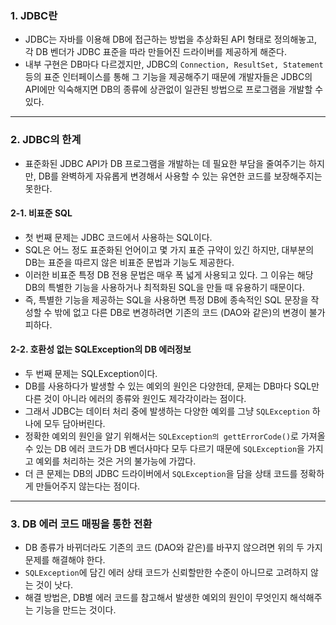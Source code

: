 ### 1. JDBC란

- JDBC는 자바를 이용해 DB에 접근하는 방법을 추상화된 API 형태로 정의해놓고, 각 DB 벤더가 JDBC 표준을 따라 만들어진 드라이버를 제공하게 해준다.
- 내부 구현은 DB마다 다르겠지만, JDBC의 `Connection, ResultSet, Statement` 등의 표준 인터페이스를 통해 그 기능을 제공해주기 때문에 개발자들은 JDBC의 API에만 익숙해지면 DB의 종류에 상관없이 일관된 방법으로 프로그램을 개발할 수 있다.

---

### 2. JDBC의 한계

- 표준화된 JDBC API가 DB 프로그램을 개발하는 데 필요한 부담을 줄여주기는 하지만, DB를 완벽하게 자유롭게 변경해서 사용할 수 있는 유연한 코드를 보장해주지는 못한다.

#### 2-1. 비표준 SQL

- 첫 번째 문제는 JDBC 코드에서 사용하는 SQL이다.
- SQL은 어느 정도 표준화된 언어이고 몇 가지 표준 규약이 있긴 하지만, 대부분의 DB는 표준을 따르지 않은 비표준 문법과 기능도 제공한다.
- 이러한 비표준 특정 DB 전용 문법은 매우 폭 넓게 사용되고 있다. 그 이유는 해당 DB의 특별한 기능을 사용하거나 최적화된 SQL을 만들 때 유용하기 때문이다.
- 즉, 특별한 기능을 제공하는 SQL을 사용하면 특정 DB에 종속적인 SQL 문장을 작성할 수 밖에 없고 다른 DB로 변경하려면 기존의 코드 (DAO와 같은)의 변경이 불가피하다.



#### 2-2. 호환성 없는 SQLException의 DB 에러정보

- 두 번째 문제는 SQLException이다.
- DB를 사용하다가 발생할 수 있는 예외의 원인은 다양한데, 문제는 DB마다 SQL만 다른 것이 아니라 에러의 종류와 원인도 제각각이라는 점이다.
- 그래서 JDBC는 데이터 처리 중에 발생하는 다양한 예외를 그냥 `SQLException` 하나에 모두 담아버린다.
- 정확한 예외의 원인을 알기 위해서는 `SQLException의 gettErrorCode()`로 가져올 수 있는 DB 에러 코드가 DB 벤더사마다 모두 다르기 때문에 `SQLException`을 가지고 예외를 처리하는 것은 거의 불가능에 가깝다.
- 더 큰 문제는 DB의 JDBC 드라이버에서 `SQLException`을 담을 상태 코드를 정확하게 만들어주지 않는다는 점이다.

---

### 3. DB 에러 코드 매핑을 통한 전환

- DB 종류가 바뀌더라도 기존의 코드 (DAO와 같은)를 바꾸지 않으려면 위의 두 가지 문제를 해결해야 한다.
- `SQLException`에 담긴 에러 상태 코드가 신뢰할만한 수준이 아니므로 고려하지 않는 것이 낫다.
- 해결 방법은, DB별 에러 코드를 참고해서 발생한 예외의 원인이 무엇인지 해석해주는 기능을 만드는 것이다.